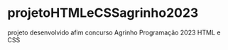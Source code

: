 # projetoHTMLeCSSagrinho2023
projeto desenvolvido afim concurso Agrinho Programação 2023 HTML e CSS
